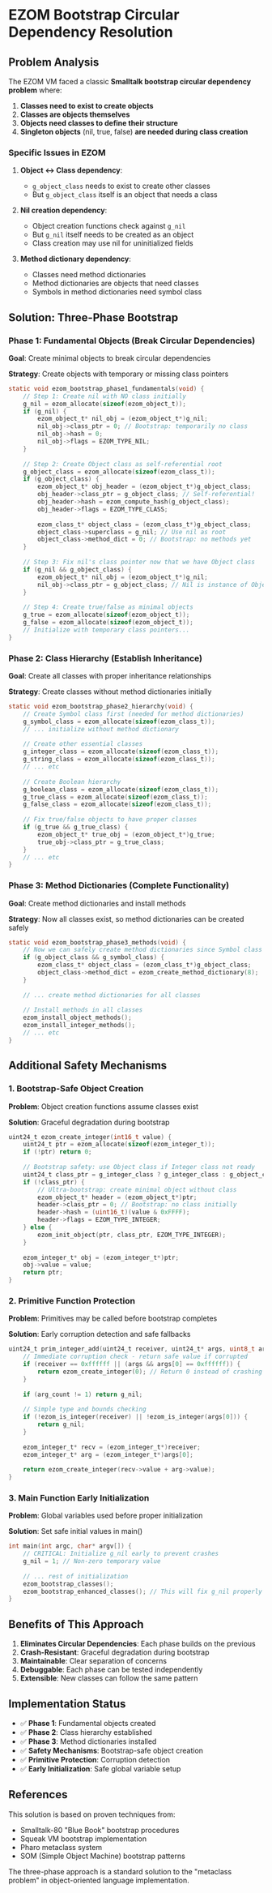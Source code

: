 # EZOM Bootstrap Circular Dependency Resolution

## Problem Analysis

The EZOM VM faced a classic **Smalltalk bootstrap circular dependency problem** where:

1. **Classes need to exist to create objects**
2. **Classes are objects themselves** 
3. **Objects need classes to define their structure**
4. **Singleton objects** (nil, true, false) **are needed during class creation**

### Specific Issues in EZOM

1. **Object ↔ Class dependency**: 
   - `g_object_class` needs to exist to create other classes
   - But `g_object_class` itself is an object that needs a class

2. **Nil creation dependency**:
   - Object creation functions check against `g_nil`
   - But `g_nil` itself needs to be created as an object
   - Class creation may use nil for uninitialized fields

3. **Method dictionary dependency**:
   - Classes need method dictionaries
   - Method dictionaries are objects that need classes
   - Symbols in method dictionaries need symbol class

## Solution: Three-Phase Bootstrap

### Phase 1: Fundamental Objects (Break Circular Dependencies)

**Goal**: Create minimal objects to break circular dependencies

**Strategy**: Create objects with temporary or missing class pointers

```c
static void ezom_bootstrap_phase1_fundamentals(void) {
    // Step 1: Create nil with NO class initially
    g_nil = ezom_allocate(sizeof(ezom_object_t));
    if (g_nil) {
        ezom_object_t* nil_obj = (ezom_object_t*)g_nil;
        nil_obj->class_ptr = 0; // Bootstrap: temporarily no class
        nil_obj->hash = 0;
        nil_obj->flags = EZOM_TYPE_NIL;
    }
    
    // Step 2: Create Object class as self-referential root
    g_object_class = ezom_allocate(sizeof(ezom_class_t));
    if (g_object_class) {
        ezom_object_t* obj_header = (ezom_object_t*)g_object_class;
        obj_header->class_ptr = g_object_class; // Self-referential!
        obj_header->hash = ezom_compute_hash(g_object_class);
        obj_header->flags = EZOM_TYPE_CLASS;
        
        ezom_class_t* object_class = (ezom_class_t*)g_object_class;
        object_class->superclass = g_nil; // Use nil as root
        object_class->method_dict = 0; // Bootstrap: no methods yet
    }
    
    // Step 3: Fix nil's class pointer now that we have Object class
    if (g_nil && g_object_class) {
        ezom_object_t* nil_obj = (ezom_object_t*)g_nil;
        nil_obj->class_ptr = g_object_class; // Nil is instance of Object
    }
    
    // Step 4: Create true/false as minimal objects
    g_true = ezom_allocate(sizeof(ezom_object_t));
    g_false = ezom_allocate(sizeof(ezom_object_t));
    // Initialize with temporary class pointers...
}
```

### Phase 2: Class Hierarchy (Establish Inheritance)

**Goal**: Create all classes with proper inheritance relationships

**Strategy**: Create classes without method dictionaries initially

```c
static void ezom_bootstrap_phase2_hierarchy(void) {
    // Create Symbol class first (needed for method dictionaries)
    g_symbol_class = ezom_allocate(sizeof(ezom_class_t));
    // ... initialize without method dictionary
    
    // Create other essential classes
    g_integer_class = ezom_allocate(sizeof(ezom_class_t));
    g_string_class = ezom_allocate(sizeof(ezom_class_t));
    // ... etc
    
    // Create Boolean hierarchy
    g_boolean_class = ezom_allocate(sizeof(ezom_class_t));
    g_true_class = ezom_allocate(sizeof(ezom_class_t));
    g_false_class = ezom_allocate(sizeof(ezom_class_t));
    
    // Fix true/false objects to have proper classes
    if (g_true && g_true_class) {
        ezom_object_t* true_obj = (ezom_object_t*)g_true;
        true_obj->class_ptr = g_true_class;
    }
    // ... etc
}
```

### Phase 3: Method Dictionaries (Complete Functionality)

**Goal**: Create method dictionaries and install methods

**Strategy**: Now all classes exist, so method dictionaries can be created safely

```c
static void ezom_bootstrap_phase3_methods(void) {
    // Now we can safely create method dictionaries since Symbol class exists
    if (g_object_class && g_symbol_class) {
        ezom_class_t* object_class = (ezom_class_t*)g_object_class;
        object_class->method_dict = ezom_create_method_dictionary(8);
    }
    
    // ... create method dictionaries for all classes
    
    // Install methods in all classes
    ezom_install_object_methods();
    ezom_install_integer_methods();
    // ... etc
}
```

## Additional Safety Mechanisms

### 1. Bootstrap-Safe Object Creation

**Problem**: Object creation functions assume classes exist

**Solution**: Graceful degradation during bootstrap

```c
uint24_t ezom_create_integer(int16_t value) {
    uint24_t ptr = ezom_allocate(sizeof(ezom_integer_t));
    if (!ptr) return 0;
    
    // Bootstrap safety: use Object class if Integer class not ready
    uint24_t class_ptr = g_integer_class ? g_integer_class : g_object_class;
    if (!class_ptr) {
        // Ultra-bootstrap: create minimal object without class
        ezom_object_t* header = (ezom_object_t*)ptr;
        header->class_ptr = 0; // Bootstrap: no class initially
        header->hash = (uint16_t)(value & 0xFFFF);
        header->flags = EZOM_TYPE_INTEGER;
    } else {
        ezom_init_object(ptr, class_ptr, EZOM_TYPE_INTEGER);
    }
    
    ezom_integer_t* obj = (ezom_integer_t*)ptr;
    obj->value = value;
    return ptr;
}
```

### 2. Primitive Function Protection

**Problem**: Primitives may be called before bootstrap completes

**Solution**: Early corruption detection and safe fallbacks

```c
uint24_t prim_integer_add(uint24_t receiver, uint24_t* args, uint8_t arg_count) {
    // Immediate corruption check - return safe value if corrupted
    if (receiver == 0xffffff || (args && args[0] == 0xffffff)) {
        return ezom_create_integer(0); // Return 0 instead of crashing
    }
    
    if (arg_count != 1) return g_nil;
    
    // Simple type and bounds checking
    if (!ezom_is_integer(receiver) || !ezom_is_integer(args[0])) {
        return g_nil;
    }
    
    ezom_integer_t* recv = (ezom_integer_t*)receiver;
    ezom_integer_t* arg = (ezom_integer_t*)args[0];
    
    return ezom_create_integer(recv->value + arg->value);
}
```

### 3. Main Function Early Initialization

**Problem**: Global variables used before proper initialization

**Solution**: Set safe initial values in main()

```c
int main(int argc, char* argv[]) {
    // CRITICAL: Initialize g_nil early to prevent crashes
    g_nil = 1; // Non-zero temporary value
    
    // ... rest of initialization
    ezom_bootstrap_classes();
    ezom_bootstrap_enhanced_classes(); // This will fix g_nil properly
}
```

## Benefits of This Approach

1. **Eliminates Circular Dependencies**: Each phase builds on the previous
2. **Crash-Resistant**: Graceful degradation during bootstrap
3. **Maintainable**: Clear separation of concerns
4. **Debuggable**: Each phase can be tested independently
5. **Extensible**: New classes can follow the same pattern

## Implementation Status

- ✅ **Phase 1**: Fundamental objects created
- ✅ **Phase 2**: Class hierarchy established  
- ✅ **Phase 3**: Method dictionaries installed
- ✅ **Safety Mechanisms**: Bootstrap-safe object creation
- ✅ **Primitive Protection**: Corruption detection
- ✅ **Early Initialization**: Safe global variable setup

## References

This solution is based on proven techniques from:
- Smalltalk-80 "Blue Book" bootstrap procedures
- Squeak VM bootstrap implementation
- Pharo metaclass system
- SOM (Simple Object Machine) bootstrap patterns

The three-phase approach is a standard solution to the "metaclass problem" in object-oriented language implementation.
